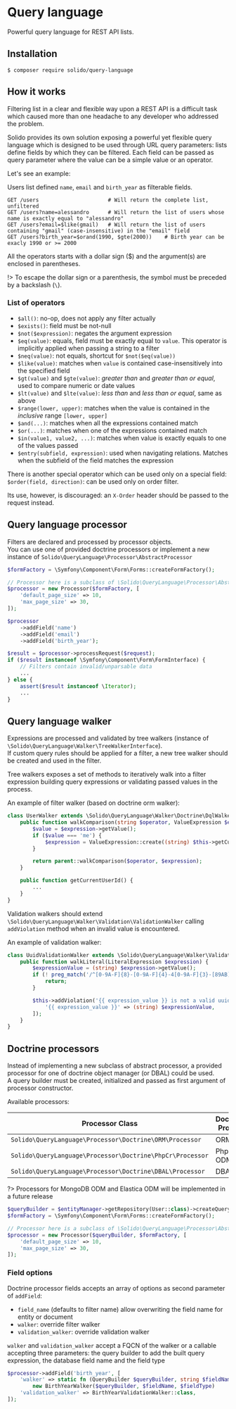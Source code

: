 # Query language

Powerful query language for REST API lists.

## Installation

```shell
$ composer require solido/query-language
```

## How it works

Filtering list in a clear and flexible way upon a REST API is a difficult task which caused more than one headache
to any developer who addressed the problem.

Solido provides its own solution exposing a powerful yet flexible query language which is designed to be 
used through URL query parameters: lists define fields by which they can be filtered. Each field can be passed
as query parameter where the value can be a simple value or an operator.

Let's see an example:

Users list defined `name`, `email` and `birth_year` as filterable fields.

```
GET /users                      # Will return the complete list, unfiltered
GET /users?name=alessandro      # Will return the list of users whose name is exactly equal to "alessandro"
GET /users?email=$like(gmail)   # Will return the list of users containing "gmail" (case-insensitive) in the "email" field
GET /users?birth_year=$orand(1990, $gte(2000))    # Birth year can be exacly 1990 or >= 2000
```

All the operators starts with a dollar sign ($) and the argument(s) are enclosed in parentheses.

!> To escape the dollar sign or a parenthesis, the symbol must be preceded by a backslash (`\`).

### List of operators

- `$all()`: no-op, does not apply any filter actually
- `$exists()`: field must be not-null
- `$not($expression)`: negates the argument expression
- `$eq(value)`: equals, field must be exactly equal to `value`. This operator is implicitly applied when passing a string to a filter
- `$neq(value)`: not equals, shortcut for `$not($eq(value))`
- `$like(value)`: matches when `value` is contained case-insensitively into the specified field
- `$gt(value)` and `$gte(value)`: _greater than_ and _greater than or equal_, used to compare numeric or date values
- `$lt(value)` and `$lte(value)`: _less than_ and _less than or equal_, same as above
- `$range(lower, upper)`: matches when the value is contained in the *inclusive* range `[lower, upper]`
- `$and(...)`: matches when all the expressions contained match
- `$or(...)`: matches when one of the expressions contained match
- `$in(value1, value2, ...)`: matches when value is exactly equals to one of the values passed
- `$entry(subfield, expression)`: used when navigating relations. Matches when the subfield of the field matches the expression

There is another special operator which can be used only on a special field:  
`$order(field, direction)`: can be used only on order filter.

Its use, however, is discouraged: an `X-Order` header should be passed to the request instead.

## Query language processor

Filters are declared and processed by processor objects.  
You can use one of provided doctrine processors or implement a new instance of `Solido\QueryLanguage\Processor\AbstractProcessor`

```php
$formFactory = \Symfony\Component\Form\Forms::createFormFactory();

// Processor here is a subclass of \Solido\QueryLanguage\Processor\AbstractProcessor
$processor = new Processor($formFactory, [
    'default_page_size' => 10,
    'max_page_size' => 30,
]);

$processor
    ->addField('name')
    ->addField('email')
    ->addField('birth_year');

$result = $processor->processRequest($request);
if ($result instanceof \Symfony\Component\Form\FormInterface) {
    // Filters contain invalid/unparsable data
    ...
} else {
    assert($result instanceof \Iterator);
    ...
}
```

## Query language walker

Expressions are processed and validated by tree walkers (instance of `\Solido\QueryLanguage\Walker\TreeWalkerInterface`).  
If custom query rules should be applied for a filter, a new tree walker should be created and used in the filter.

Tree walkers exposes a set of methods to iteratively walk into a filter expression building query expressions or
validating passed values in the process.

An example of filter walker (based on doctrine orm walker):

```php
class UserWalker extends \Solido\QueryLanguage\Walker\Doctrine\DqlWalker {
    public function walkComparison(string $operator, ValueExpression $expression) {
        $value = $expression->getValue();
        if ($value === 'me') {
            $expression = ValueExpression::create((string) $this->getCurrentUserId());
        }

        return parent::walkComparison($operator, $expression);
    }

    public function getCurrentUserId() {
        ...
    }
}
```

Validation walkers should extend `\Solido\QueryLanguage\Walker\Validation\ValidationWalker` calling `addViolation`
method when an invalid value is encountered.

An example of validation walker:

```php
class UuidValidationWalker extends \Solido\QueryLanguage\Walker\Validation\ValidationWalker {
    public function walkLiteral(LiteralExpression $expression) {
        $expressionValue = (string) $expression->getValue();
        if (! preg_match('/^[0-9A-F]{8}-[0-9A-F]{4}-4[0-9A-F]{3}-[89AB][0-9A-F]{3}-[0-9A-F]{12}$/i', $expressionValue)) {
            return;
        }

        $this->addViolation('{{ expression_value }} is not a valid uuid.', [
            '{{ expression_value }}' => (string) $expressionValue,
        ]);
    }
}
```

## Doctrine processors

Instead of implementing a new subclass of abstract processor, a provided processor for one of doctrine object manager
(or DBAL) could be used.  
A query builder must be created, initialized and passed as first argument of processor constructor.

Available processors:

| Processor Class                                           | Doctrine Project |
| --------------------------------------------------------- | ---------------- |
| `Solido\QueryLanguage\Processor\Doctrine\ORM\Processor`   | ORM              |
| `Solido\QueryLanguage\Processor\Doctrine\PhpCr\Processor` | PhpCr ODM        |
| `Solido\QueryLanguage\Processor\Doctrine\DBAL\Processor`  | DBAL             |

?> Processors for MongoDB ODM and Elastica ODM will be implemented in a future release

```php
$queryBuilder = $entityManager->getRepository(User::class)->createQueryBuilder('u');
$formFactory = \Symfony\Component\Form\Forms::createFormFactory();

// Processor here is a subclass of \Solido\QueryLanguage\Processor\AbstractProcessor
$processor = new Processor($queryBuilder, $formFactory, [
    'default_page_size' => 10,
    'max_page_size' => 30,
]);
```

### Field options

Doctrine processor fields accepts an array of options as second parameter of `addField`:

- `field_name` (defaults to filter name) allow overwriting the field name for entity or document
- `walker`: override filter walker
- `validation_walker`: override validation walker

`walker` and `validation_walker` accept a FQCN of the walker or a callable accepting three parameters:
the query builder to add the built query expression, the database field name and the field type

```php
$processor->addField('birth_year', [
    'walker' => static fn (QueryBuilder $queryBuilder, string $fieldName, string $fieldType) =>
        new BirthYearWalker($queryBuilder, $fieldName, $fieldType)
    'validation_walker' => BirthYearValidationWalker::class,
]);
```
<!--stackedit_data:
eyJoaXN0b3J5IjpbLTIyODE3ODc2N119
-->